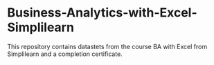 # Business-Analytics-with-Excel-Simplilearn
This repository contains datastets from the course BA with Excel from Simplilearn and a completion certificate.
